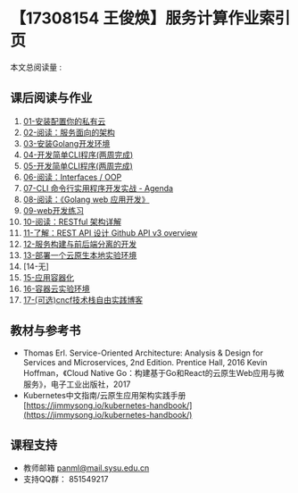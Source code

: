 # 【17308154 王俊焕】服务计算作业索引页

<script async src="//busuanzi.ibruce.info/busuanzi/2.3/busuanzi.pure.mini.js"></script>
<span id="busuanzi_container_page_pv">本文总阅读量 : <span id="busuanzi_value_page_pv"></span></span>

## 课后阅读与作业
1. [01-安装配置你的私有云](hw01)
2. [02-阅读：服务面向的架构 ](hw02)
3. [03-安装Golang开发环境](hw03)
4. [04-开发简单CLI程序(两周完成)](hw04)
5. [05-开发简单CLI程序(两周完成)](hw04)
6. [06-阅读：Interfaces / OOP](hw06)
7. [07-CLI 命令行实用程序开发实战 - Agenda](hw07)
8. [08-阅读：《Golang web 应用开发》](hw08)
9. [09-web开发练习](hw09)
10. [10-阅读：RESTful 架构详解](hw10)
11. [11-了解：REST API 设计 Github API v3 overview](hw11)
12. [12-服务构建与前后端分离的开发](hw12)
13. [13-部署一个云原生本地实验环境](hw13)
14. [14-无]
15. [15-应用容器化](hw15)
16. [16-容器云实验环境](hw16)
17. [17-(可选)cncf技术栈自由实践博客](hw17)

## 教材与参考书
- Thomas Erl. Service-Oriented Architecture: Analysis & Design for Services and Microservices, 2nd Edition. Prentice Hall, 2016
Kevin Hoffman，《Cloud Native Go：构建基于Go和React的云原生Web应用与微服务》，电子工业出版社，2017  
- Kubernetes中文指南/云原生应用架构实践手册[https://jimmysong.io/kubernetes-handbook/](https://jimmysong.io/kubernetes-handbook/)

## 课程支持
- 教师邮箱 panml@mail.sysu.edu.cn
- 支持QQ群： 851549217